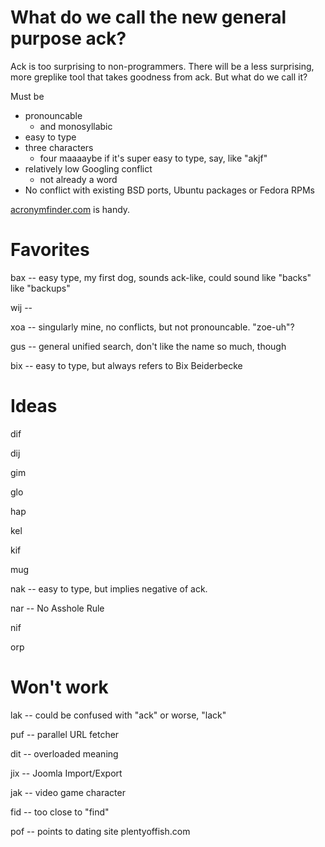 # What do we call the new general purpose ack?

Ack is too surprising to non-programmers.  There will be a less
surprising, more greplike tool that takes goodness from ack.  But
what do we call it?

Must be

* pronouncable
    * and monosyllabic
* easy to type
* three characters
    * four maaaaybe if it's super easy to type, say, like "akjf"
* relatively low Googling conflict
    * not already a word
* No conflict with existing BSD ports, Ubuntu packages or Fedora RPMs

[acronymfinder.com](http://www.acronymfinder.com/) is handy.

# Favorites

bax -- easy type, my first dog, sounds ack-like, could sound like "backs" like "backups"

wij --

xoa -- singularly mine, no conflicts, but not pronouncable.  "zoe-uh"?

gus -- general unified search, don't like the name so much, though

bix -- easy to type, but always refers to Bix Beiderbecke

# Ideas

dif

dij

gim

glo

hap

kel

kif

mug

nak -- easy to type, but implies negative of ack.

nar -- No Asshole Rule

nif

orp


# Won't work

lak -- could be confused with "ack" or worse, "lack"

puf -- parallel URL fetcher

dit -- overloaded meaning

jix -- Joomla Import/Export

jak -- video game character

fid -- too close to "find"

pof -- points to dating site plentyoffish.com
